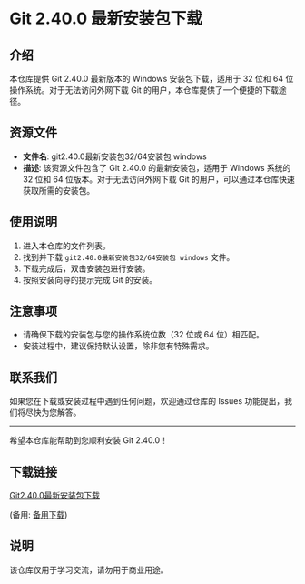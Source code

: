 # Git 2.40.0 最新安装包下载

## 介绍

本仓库提供 Git 2.40.0 最新版本的 Windows 安装包下载，适用于 32 位和 64 位操作系统。对于无法访问外网下载 Git 的用户，本仓库提供了一个便捷的下载途径。

## 资源文件

- **文件名**: git2.40.0最新安装包32/64安装包 windows
- **描述**: 该资源文件包含了 Git 2.40.0 的最新安装包，适用于 Windows 系统的 32 位和 64 位版本。对于无法访问外网下载 Git 的用户，可以通过本仓库快速获取所需的安装包。

## 使用说明

1. 进入本仓库的文件列表。
2. 找到并下载 `git2.40.0最新安装包32/64安装包 windows` 文件。
3. 下载完成后，双击安装包进行安装。
4. 按照安装向导的提示完成 Git 的安装。

## 注意事项

- 请确保下载的安装包与您的操作系统位数（32 位或 64 位）相匹配。
- 安装过程中，建议保持默认设置，除非您有特殊需求。

## 联系我们

如果您在下载或安装过程中遇到任何问题，欢迎通过仓库的 Issues 功能提出，我们将尽快为您解答。

---

希望本仓库能帮助到您顺利安装 Git 2.40.0！

## 下载链接
[Git2.40.0最新安装包下载](https://pan.quark.cn/s/f9d792e97c6b) 

(备用: [备用下载](https://pan.baidu.com/s/1SPlN2AwFKRwzh1LI4LLqMg?pwd=1234))

## 说明

该仓库仅用于学习交流，请勿用于商业用途。
